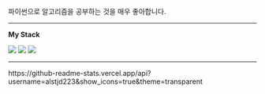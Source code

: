 

파이썬으로 알고리즘을 공부하는 것을 매우 좋아합니다. 

----

<b>My Stack</b>
<p>
<img src="https://img.shields.io/badge/Flask-darkgray?style=flat-square&logo=Flask&logoColor=black"> <img src="https://img.shields.io/badge/Python-blue?style=flat-square&logo=Python&logoColor=white">  <img src="https://img.shields.io/badge/Javascript-yellow?style=flat-square&logo=Javascript&logoColor=black">
</p>
<hr>
https://github-readme-stats.vercel.app/api?username=alstjd223&show_icons=true&theme=transparent
